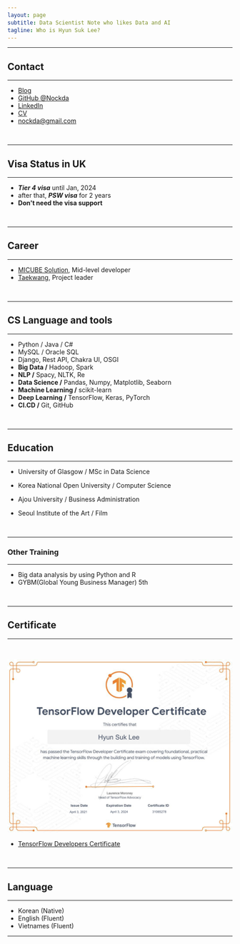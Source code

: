 ```yaml
---
layout: page
subtitle: Data Scientist Note who likes Data and AI
tagline: Who is Hyun Suk Lee?
---
```

---

## Contact

---

- [Blog](https://nockda.github.io)
- [GitHub @Nockda](https://github.com/nockda)
- [LinkedIn](https://www.linkedin.com/in/nockda/)
- [CV](https://drive.google.com/file/d/1Trkkkry4YKZrD69Ffz3nN-GxsNmIJtUT/view?usp=share_link)
- [nockda@gmail.com](mailto:nockda@gmail.com)

<br>

---

## Visa Status in UK

---

- _**Tier 4 visa**_ until Jan, 2024
- after that, _**PSW visa**_ for 2 years
- **Don't need the visa support**

<br>

---

## Career

---

- [MICUBE Solution](https://www.micube.co.kr/en/), Mid-level developer
- [Taekwang](https://tkg.taekwang.com/en/index.do), Project leader

<br>

---

## CS Language and tools

---

- Python / Java / C#
- MySQL / Oracle SQL
- Django, Rest API, Chakra UI, OSGI
- **Big Data /** Hadoop, Spark
- **NLP /** Spacy, NLTK, Re
- **Data Science /** Pandas, Numpy, Matplotlib, Seaborn
- **Machine Learning /** scikit-learn
- **Deep Learning /** TensorFlow, Keras, PyTorch
- **CI.CD /** Git, GitHub

<br>

---

## Education

---

- University of Glasgow / MSc in Data Science
- Korea National Open University / Computer Science
- Ajou University / Business Administration
- Seoul Institute of the Art / Film

  <br>

---

### Other Training

---

- Big data analysis by using Python and R
- GYBM(Global Young Business Manager) 5th

<br>

---

## Certificate

---

<br>

![tensorflow certificate](assets/img/Tensorflow.jpeg)

- [TensorFlow Developers Certificate](https://www.credential.net/f77748c3-e10c-41c8-ac6c-79a1a6c36ac4#gs.z83vau)

<br>

---

## Language

---

- Korean (Native)
- English (Fluent)
- Vietnames (Fluent)

---
